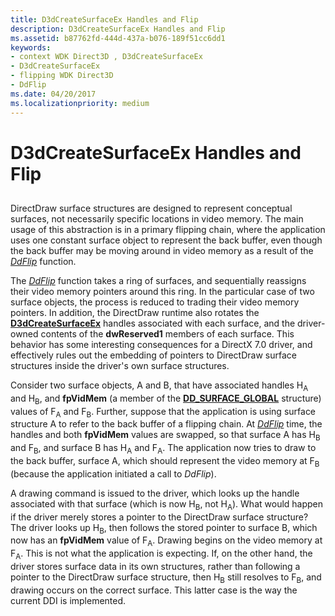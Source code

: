 ```yaml
---
title: D3dCreateSurfaceEx Handles and Flip
description: D3dCreateSurfaceEx Handles and Flip
ms.assetid: b87762fd-444d-437a-b076-189f51cc6dd1
keywords:
- context WDK Direct3D , D3dCreateSurfaceEx
- D3dCreateSurfaceEx
- flipping WDK Direct3D
- DdFlip
ms.date: 04/20/2017
ms.localizationpriority: medium
---
```


# D3dCreateSurfaceEx Handles and Flip


## <span id="ddk_d3dcreatesurfaceex_handles_and_flip_gg"></span><span id="DDK_D3DCREATESURFACEEX_HANDLES_AND_FLIP_GG"></span>


DirectDraw surface structures are designed to represent conceptual surfaces, not necessarily specific locations in video memory. The main usage of this abstraction is in a primary flipping chain, where the application uses one constant surface object to represent the back buffer, even though the back buffer may be moving around in video memory as a result of the [*DdFlip*](/windows/desktop/api/ddrawint/nc-ddrawint-pdd_surfcb_flip) function.

The [*DdFlip*](/windows/desktop/api/ddrawint/nc-ddrawint-pdd_surfcb_flip) function takes a ring of surfaces, and sequentially reassigns their video memory pointers around this ring. In the particular case of two surface objects, the process is reduced to trading their video memory pointers. In addition, the DirectDraw runtime also rotates the [**D3dCreateSurfaceEx**](/windows/desktop/api/ddrawint/nc-ddrawint-pdd_createsurfaceex) handles associated with each surface, and the driver-owned contents of the **dwReserved1** members of each surface. This behavior has some interesting consequences for a DirectX 7.0 driver, and effectively rules out the embedding of pointers to DirectDraw surface structures inside the driver's own surface structures.

Consider two surface objects, A and B, that have associated handles H<sub>A</sub> and H<sub>B</sub>, and **fpVidMem** (a member of the [**DD\_SURFACE\_GLOBAL**](/windows/desktop/api/ddrawint/ns-ddrawint-_dd_surface_global) structure) values of F<sub>A</sub> and F<sub>B</sub>. Further, suppose that the application is using surface structure A to refer to the back buffer of a flipping chain. At [*DdFlip*](/windows/desktop/api/ddrawint/nc-ddrawint-pdd_surfcb_flip) time, the handles and both **fpVidMem** values are swapped, so that surface A has H<sub>B</sub> and F<sub>B</sub>, and surface B has H<sub>A</sub> and F<sub>A</sub>. The application now tries to draw to the back buffer, surface A, which should represent the video memory at F<sub>B</sub> (because the application initiated a call to *DdFlip*).

A drawing command is issued to the driver, which looks up the handle associated with that surface (which is now H<sub>B</sub>, not H<sub>A</sub>). What would happen if the driver merely stores a pointer to the DirectDraw surface structure? The driver looks up H<sub>B</sub>, then follows the stored pointer to surface B, which now has an **fpVidMem** value of F<sub>A</sub>. Drawing begins on the video memory at F<sub>A</sub>. This is not what the application is expecting. If, on the other hand, the driver stores surface data in its own structures, rather than following a pointer to the DirectDraw surface structure, then H<sub>B</sub> still resolves to F<sub>B</sub>, and drawing occurs on the correct surface. This latter case is the way the current DDI is implemented.

 

